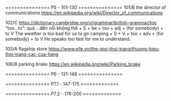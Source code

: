 =============== P5 - 101-130 ===============
101/B
the director of communications
	https://en.wikipedia.org/wiki/Director_of_communications

102/C
https://dictionary.cambridge.org/vi/grammar/british-grammar/too
"too...to": quá ...đến nỗi không thể
	+ S + be + too + adj + (for somebody) + to V
		The weather is too bad for us to go camping
	+ S + V + too + adv + (for somebody) + to V
		He speaks too fast for me to understand.

103/A
flagship store
	https://www.elle.vn/the-gioi-thoi-trang/thuong-hieu-thoi-trang-cac-cua-hang

106/B
parking brake
	https://en.wikipedia.org/wiki/Parking_brake

=============== P6 - 131-146 ===============

=============== P7.1 - 147-175 =============

=============== P7.2 - 176-200 =============
